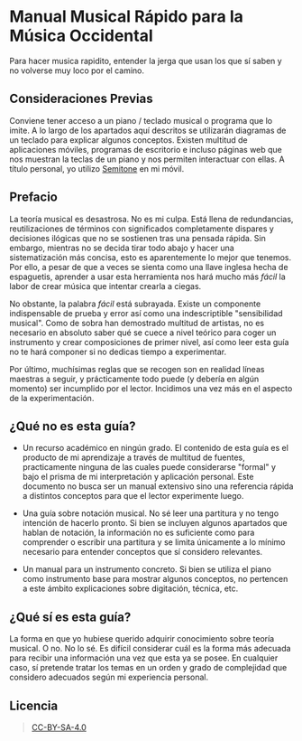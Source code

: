 # Manual Musical Rápido para la Música Occidental

Para hacer musica rapidito, entender la jerga que usan los que sí saben
y no volverse muy loco por el camino.

## Consideraciones Previas
Conviene tener acceso a un piano / teclado musical o programa que lo imite.
A lo largo de los apartados aquí descritos se utilizarán diagramas de un teclado
para explicar algunos conceptos. Existen multitud de aplicaciones móviles, programas
de escritorio e incluso páginas web que nos muestran la teclas de un piano y nos
permiten interactuar con ellas. A título personal, yo utilizo [Semitone](ttps://f-droid.org/es/packages/mn.tck.semitone/) en mi móvil.

## Prefacio
La teoría musical es desastrosa. No es mi culpa. Está llena de redundancias,
reutilizaciones de términos con significados completamente dispares y decisiones
ilógicas que no se sostienen tras una pensada rápida. Sin embargo, mientras no 
se decida tirar todo abajo y hacer una sistematización más concisa, esto 
es aparentemente lo mejor que tenemos. Por ello, a pesar de que a veces se sienta como 
una llave inglesa hecha de espaguetis, aprender a usar esta herramienta nos 
hará mucho más *fácil* la labor de crear música que intentar crearla a ciegas.

No obstante, la palabra _fácil_ está subrayada. Existe un componente indispensable
de prueba y error así como una indescriptible "sensibilidad musical". Como de 
sobra han demostrado multitud de artistas, no es necesario en absoluto saber qué
se cuece a  nivel teórico para coger un instrumento y crear composiciones de primer
nivel, así como leer esta guía no te hará componer si no dedicas tiempo a experimentar.

Por último, muchísimas reglas que se recogen son en realidad líneas maestras a 
seguir, y prácticamente todo puede (y debería en algún momento) ser incumplido
por el lector. Incidimos una vez más en el aspecto de la experimentación.

## ¿Qué no es esta guía?
- Un recurso académico en ningún grado. El contenido de esta guía es el 
producto de mi aprendizaje a través de multitud de fuentes, practicamente 
ninguna de las cuales puede considerarse "formal" y bajo el prisma de mi 
interpretación y aplicación personal. Este documento no busca ser un manual 
extensivo sino una referencia rápida a distintos conceptos para que el lector 
experimente luego.

- Una guía sobre notación musical. No sé leer una partitura y no tengo intención
de hacerlo pronto. Si bien se incluyen algunos apartados que hablan de notación,
la información no es suficiente como para comprender o escribir una partitura y
se limita únicamente a lo mínimo necesario para entender conceptos que sí
considero relevantes.

- Un manual para un instrumento concreto. Si bien se utiliza el piano como 
instrumento base para mostrar algunos conceptos, no pertencen a este ámbito
explicaciones sobre digitación, técnica, etc.

## ¿Qué sí es esta guía?
La forma en que yo hubiese querido adquirir conocimiento sobre teoría musical. 
O no. No lo sé. Es difícil considerar cuál es la forma más adecuada para 
recibir una información una vez que esta ya se posee. En cualquier caso, sí pretende 
tratar los temas en un orden y grado de complejidad que considero adecuados
según mi experiencia personal.

## Licencia
> [CC-BY-SA-4.0](https://creativecommons.org/licenses/by-sa/4.0/)
